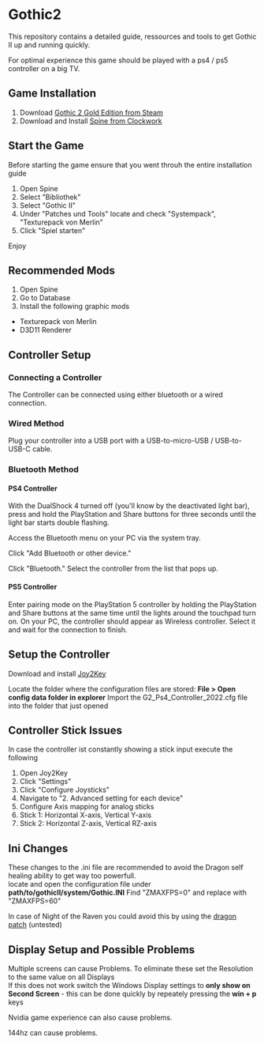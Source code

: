 # Gothic2
This repository contains a detailed guide, ressources and tools to get Gothic II up and running quickly.

For optimal experience this game should be played with a ps4 / ps5 controller on a big TV.

## Game Installation
1. Download [Gothic 2 Gold Edition from Steam](https://store.steampowered.com/app/39510/Gothic_II_Gold_Edition/)
2. Download and Install [Spine from Clockwork](https://clockwork-origins.com/Gothic/downloads/Spine.exe)

## Start the Game
Before starting the game ensure that you went throuh the entire installation guide
1. Open Spine
2. Select "Bibliothek"
3. Select "Gothic II"
4. Under "Patches und Tools" locate and check "Systempack", "Texturepack von Merlin"
5. Click "Spiel starten"

Enjoy

## Recommended Mods
1. Open Spine
2. Go to Database
3. Install the following graphic mods

- Texturepack von Merlin
- D3D11 Renderer

## Controller Setup

### Connecting a Controller
The Controller can be connected using either bluetooth or a wired connection.

### Wired Method
Plug your controller into a USB port with a USB-to-micro-USB / USB-to-USB-C cable.

### Bluetooth Method

#### PS4 Controller
With the DualShock 4 turned off (you'll know by the deactivated light bar), press and hold the PlayStation and Share buttons for three seconds until the light bar starts double flashing.

Access the Bluetooth menu on your PC via the system tray.

Click "Add Bluetooth or other device."

Click "Bluetooth."
Select the controller from the list that pops up.

#### PS5 Controller
Enter pairing mode on the PlayStation 5 controller by holding the PlayStation and Share buttons at the same time until the lights around the touchpad turn on.
On your PC, the controller should appear as Wireless controller.
Select it and wait for the connection to finish.

## Setup the Controller

Download and install [Joy2Key](https://joytokey.net/download/JoyToKeySetup_en.exe)

Locate the folder where the configuration files are stored: **File > Open config data folder in explorer**
Import the G2_Ps4_Controller_2022.cfg file into the folder that just opened

## Controller Stick Issues
In case the controller ist constantly showing a stick input execute the following
1. Open Joy2Key
2. Click "Settings" 
3. Click "Configure Joysticks"
4. Navigate to "2. Advanced setting for each device"
5. Configure Axis mapping for analog sticks
6. Stick 1: Horizontal X-axis, Vertical Y-axis
7. Stick 2: Horizontal Z-axis, Vertical RZ-axis

## Ini Changes
These changes to the .ini file are recommended to avoid the Dragon self healing ability to get way too powerfull.<br>
locate and open the configuration file under **path/to/gothicII/system/Gothic.INI**
Find "ZMAXFPS=0" and replace with "ZMAXFPS=60"

In case of Night of the Raven you could avoid this by using the [dragon patch](https://www.worldofgothic.de/dl/download_703.htm) (untested)

## Display Setup and Possible Problems
Multiple screens can cause Problems. To eliminate these set the Resolution to the same value on all Displays<br>
If this does not work switch the Windows Display settings to **only show on Second Screen** - this can be done quickly by repeately pressing the **win + p** keys

Nvidia game experience can also cause problems.

144hz can cause problems.
